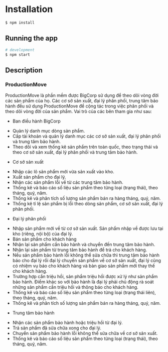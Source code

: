 # Installation

```bash
$ npm install
```

## Running the app

```bash
# development
$ npm start
```

## Description

### ProductionMove
ProductionMove là phần mềm được BigCorp sử dụng để theo dõi vòng đời các sản phẩm của họ. Các cơ sở sản xuất, đại lý phân phối, trung tâm bảo hành đều sử dụng ProductionMove để cộng tác trong việc phân phối và theo dõi vòng đời của sản phẩm.
Vai trò của các bên tham gia như sau:

- Ban điều hành BigCorp
* Quản lý danh mục dòng sản phẩm.
* Cấp tài khoản và quản lý danh mục các cơ sở sản xuất, đại lý phân phối và trung tâm bảo hành.
* Theo dõi và xem thống kê sản phẩm trên toàn quốc, theo trạng thái và theo cơ sở sản xuất, đại lý phân phối và trung tâm bảo hành.

- Cơ sở sản xuất
* Nhập các lô sản phẩm mới vừa sản xuất vào kho.
* Xuất sản phẩm cho đại lý.
* Nhận các sản phẩm lỗi về từ các trung tâm bảo hành.
* Thống kê và báo cáo số liệu sản phẩm theo từng loại (trạng thái), theo tháng, quý, năm.
* Thống kê và phân tích số lượng sản phẩm bán ra hàng tháng, quý, năm.
* Thống kê tỉ lệ sản phẩm bị lỗi theo dòng sản phẩm, cơ sở sản xuất, đại lý phân phối.

- Đại lý phân phối
* Nhập sản phẩm mới về từ cơ sở sản xuất. Sản phẩm nhập về được lưu tại kho (riêng, nội bộ) của đại lý.
* Bán sản phẩm cho khách hàng
* Nhận lại sản phẩm cần bảo hành và chuyển đến trung tâm bảo hành.
* Nhận lại sản phẩm từ trung tâm bảo hành để trả cho khách hàng.
* Nếu sản phẩm bảo hành lỗi không thể sửa chữa thì trung tâm bảo hành báo cho đại lý rồi đại lý chuyển sản phẩm về cơ sở sản xuất, đại lý cũng có nhiệm vụ báo cho khách hàng và bàn giao sản phẩm mới thay thế cho khách hàng.
* Trường hợp cần triệu hồi, sản phẩm triệu hồi được xử lý như sản phẩm bảo hành. Điểm khác so với bảo hành là đại lý phải chủ động rà soát những sản phẩm cần triệu hồi và thông báo cho khách hàng.
* Thống kê và báo cáo số liệu sản phẩm theo từng loại (trạng thái liên), theo tháng, quý, năm.
* Thống kê và phân tích số lượng sản phẩm bán ra hàng tháng, quý, năm.

- Trung tâm bảo hành
* Nhận các sản phẩm bảo hành hoặc triệu hồi từ đại lý.
* Trả sản phẩm đã sửa chữa xong cho đại lý.
* Chuyển sản phẩm bảo hành lỗi không thể sửa chữa về cơ sở sản xuất.
* Thống kê và báo cáo số liệu sản phẩm theo từng loại (trạng thái), theo tháng, quý, năm.
